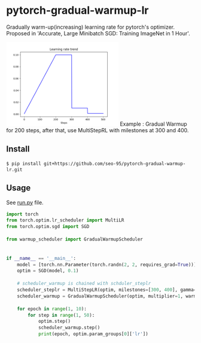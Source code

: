 # pytorch-gradual-warmup-lr

Gradually warm-up(increasing) learning rate for pytorch's optimizer. Proposed in 'Accurate, Large Minibatch SGD: Training ImageNet in 1 Hour'.

<img src="asset/trend_lr.png" alt="example trend" width="300" height="whatever">
Example : Gradual Warmup for 200 steps, after that, use MultiStepRL with milestones at 300 and 400.

## Install

```
$ pip install git+https://github.com/seo-95/pytorch-gradual-warmup-lr.git
```

## Usage

See [run.py](warmup_scheduler/run.py) file.

```python
import torch
from torch.optim.lr_scheduler import MultiLR
from torch.optim.sgd import SGD

from warmup_scheduler import GradualWarmupScheduler


if __name__ == '__main__':
    model = [torch.nn.Parameter(torch.randn(2, 2, requires_grad=True))]
    optim = SGD(model, 0.1)

    # scheduler_warmup is chained with schduler_steplr
    scheduler_steplr = MultiStepLR(optim, milestones=[300, 400], gamma=0.1)
    scheduler_warmup = GradualWarmupScheduler(optim, multiplier=1, warmup_steps=200, post_warmup_scheduler=scheduler_steplr)

    for epoch in range(1, 10):
        for step in range(1, 50):
            optim.step()
            scheduler_warmup.step()
            print(epoch, optim.param_groups[0]['lr'])
```
